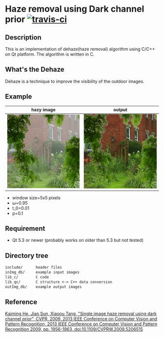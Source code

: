 # Haze removal using Dark channel prior [![travis-ci](https://travis-ci.org/mshr-h/Image_Dehazing.svg?branch=master)](https://travis-ci.org/mshr-h/Image_Dehazing)
## Description
This is an implementation of dehaze(haze removal) algorithm using C/C++ on Qt platform.
The algorithm is written in C.

## What's the Dehaze
Dehaze is a technique to improve the visibility of the outdoor images.

## Example
| hazy image |  output |
| :--------: | :-----: |
| ![](inImg_db/Fattal_2.png) | ![](outImg_db/Fattal_2_out.png) |
- window size=5x5 pixels
- ω=0.95
- t_0=0.01
- p=0.1

## Requirement
- Qt 5.3 or newer (probably works on older than 5.3 but not tested)

## Directory tree
```
include/      header files
inImg_db/     example input images
lib_c/        C code
lib_qc/       C structure <-> C++ data conversion
outImg_db/    example output images
```

## Reference
[Kaiming He, Jian Sun, Xiaoou Tang, "Single image haze removal using dark channel prior", CVPR, 2009, 2013 IEEE Conference on Computer Vision and Pattern Recognition, 2013 IEEE Conference on Computer Vision and Pattern Recognition 2009, pp. 1956-1963, doi:10.1109/CVPRW.2009.5206515](http://research.microsoft.com/en-us/um/people/jiansun/papers/Dehaze_CVPR2009.pdf)
